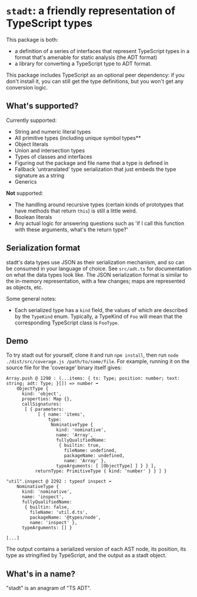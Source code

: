 # `stadt`: a friendly representation of TypeScript types

This package is both:

- a definition of a series of interfaces that represent TypeScript types in a
  format that's amenable for static analysis (the ADT format)
- a library for converting a TypeScript type to ADT format.

This package includes TypeScript as an optional peer dependency: if you don't
install it, you can still get the type definitions, but you won't get any
conversion logic.

## What's supported?

Currently supported:

- String and numeric literal types
- All primitive types (including unique symbol types\*\*
- Object literals
- Union and intersection types
- Types of classes and interfaces
- Figuring out the package and file name that a type is defined in
- Fallback 'untranslated' type serialization that just embeds the type signature
  as a string
- Generics

**Not** supported:

- The handling around recursive types (certain kinds of prototypes that have
  methods that return `this`) is still a little weird.
- Boolean literals
- Any actual logic for answering questions such as 'if I call this function with
  these arguments, what's the return type?'

## Serialization format

stadt's data types use JSON as their serialization mechanism, and so can be
consumed in your language of choice. See `src/adt.ts` for documentation on what
the data types look like. The JSON serialization format is similar to the
in-memory representation, with a few changes; maps are represented as objects,
etc.

Some general notes:

- Each serialized type has a `kind` field, the values of which are described by
  the `TypeKind` enum. Typically, a TypeKind of `Foo` will mean that the
  corresponding TypeScript class is `FooType`.

## Demo

To try stadt out for yourself, clone it and run `npm install`, then run `node ./dist/src/coverage.js /path/to/some/file`. For example, running it on the
source file for the 'coverage' binary itself gives:

```
Array.push @ 1290 : (...items: { ts: Type; position: number; text: string; adt: Type; }[]) => number ➡
    ObjectType {
      kind: 'object',
      properties: Map {},
      callSignatures:
       [ { parameters:
            [ { name: 'items',
                type:
                 NominativeType {
                   kind: 'nominative',
                   name: 'Array',
                   fullyQualifiedName:
                    { builtin: true,
                      fileName: undefined,
                      packageName: undefined,
                      name: 'Array' },
                   typeArguments: [ [ObjectType] ] } } ],
           returnType: PrimitiveType { kind: 'number' } } ] }

"util".inspect @ 2292 : typeof inspect ➡
    NominativeType {
      kind: 'nominative',
      name: 'inspect',
      fullyQualifiedName:
       { builtin: false,
         fileName: 'util.d.ts',
         packageName: '@types/node',
         name: 'inspect' },
      typeArguments: [] }

[...]
```

The output contains a serialized version of each AST node, its position, its type as stringified by TypeScript, and the output as a stadt object.

## What's in a name?

"stadt" is an anagram of "TS ADT".
